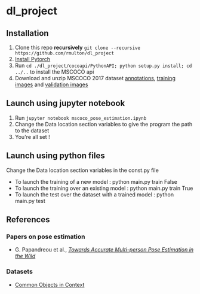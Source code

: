 # dl_project

## Installation
1. Clone this repo **recursively** ```git clone --recursive https://github.com/rmulton/dl_project```
2. [Install Pytorch](http://pytorch.org/)
3. Run ```cd ./dl_project/cocoapi/PythonAPI; python setup.py install; cd ../..``` to install the MSCOCO api
4. Download and unzip MSCOCO 2017 dataset [annotations](http://images.cocodataset.org/annotations/annotations_trainval2017.zip), [training images](http://images.cocodataset.org/zips/train2017.zip) and [validation images](http://images.cocodataset.org/zips/val2017.zip)

## Launch using jupyter notebook
1. Run ```jupyter notebook mscoco_pose_estimation.ipynb```
2. Change the Data location section variables to give the program the path to the dataset
3. You're all set !

## Launch using python files
Change the Data location section variables in the const.py file
- To launch the training of a new model : python main.py train False
- To launch the training over an existing model : python main.py train True <epochNumber>
- To launch the test over the dataset with a trained model : python main.py test <epochNumber>


## References
### Papers on pose estimation
- G. Papandreou et al., [*Towards Accurate Multi-person Pose Estimation in the Wild*](https://arxiv.org/pdf/1701.01779.pdf)
### Datasets
- [Common Objects in Context](http://cocodataset.org)
